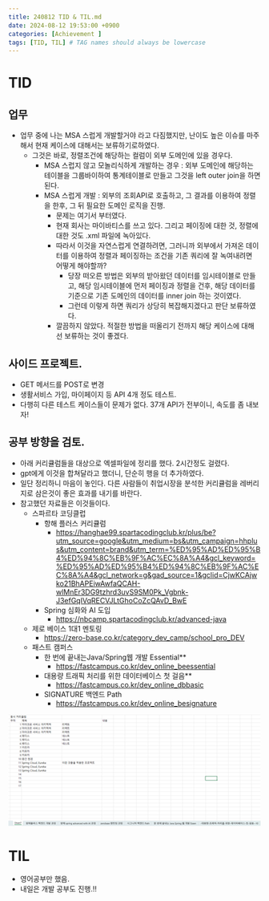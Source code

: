 ```yaml
---
title: 240812 TID & TIL.md
date: 2024-08-12 19:53:00 +0900
categories: [Achievement ]
tags: [TID, TIL] # TAG names should always be lowercase
---
```


# TID
##  업무
* 업무 중에 나는 MSA 스럽게 개발할거야 라고 다짐했지만, 난이도 높은 이슈를 마주해서 현재 케이스에 대해서는 보류하기로하였다.
  * 그것은 바로, 정렬조건에 해당하는 컬럼이 외부 도메인에 있을 경우다.
    * MSA 스럽지 않고 모놀리식하게 개발하는 경우 : 외부 도메인에 해당하는 테이블을 그룹바이하여 통계테이블로 만들고 그것을 left outer join을 하면 된다.
    * MSA 스럽게 개발 : 외부의 조회API로 호출하고, 그 결과를 이용하여 정렬을 한후, 그 뒤 필요한 도메인 로직을 진행.
      * 문제는 여기서 부터였다.
      * 현재 회사는 마이바티스를 쓰고 있다. 그리고 페이징에 대한 것, 정렬에 대한 것도 .xml 파일에 녹아있다.
      * 따라서 이것을 자연스럽게 연결하려면, 그러니까 외부에서 가져온 데이터를 이용하여 정렬과 페이징하는 조건을 기존 쿼리에 잘 녹여내려면 어떻게 해야할까?
        * 당장 떠오른 방법은 외부의 받아왔던 데이터를 임시테이블로 만들고, 해당 임시테이블에 먼저 페이징과 정렬을 건후, 해당 데이터를 기준으로 기존 도메인의 데이터를 inner join 하는 것이였다.
        * 그런데 이렇게 하면 쿼리가 상당히 복잡해지겠다고 판단 보류하였다.
      * 깔끔하지 않았다. 적절한 방법을 떠올리기 전까지 해당 케이스에 대해선 보류하는 것이 좋겠다.
## 사이드 프로젝트.
  * GET 메서드를 POST로 변경
  * 생활서비스 가입, 마이페이지 등 API 4개 정도 테스트.
  * 다행히 다른 테스트 케이스들이 문제가 없다. 37개 API가 전부이니, 속도를 좀 내보자!
## 공부 방향을 검토.
* 아래 커리큘럼들을 대상으로 엑셀파일에 정리를 했다. 2시간정도 걸렸다.
* gpt에게 이것을 합쳐달라고 했더니, 단순히 행을 더 추가하였다.
* 일단 정리하니 마음이 놓인다. 다른 사람들이 취업시장을 분석한 커리큘럼을 레버리지로 삼은것이 좋은 효과를 내기를 바란다.
* 참고했던 자료들은 이것들이다.
  * 스파르타 코딩클럽
    * 항해 플러스 커리큘럼
      * https://hanghae99.spartacodingclub.kr/plus/be?utm_source=google&utm_medium=bs&utm_campaign=hhplus&utm_content=brand&utm_term=%ED%95%AD%ED%95%B4%ED%94%8C%EB%9F%AC%EC%8A%A4&gcl_keyword=%ED%95%AD%ED%95%B4%ED%94%8C%EB%9F%AC%EC%8A%A4&gcl_network=g&gad_source=1&gclid=CjwKCAjwko21BhAPEiwAwfaQCAH-wlMnEr3DG9tzhrd3uvS9SM0Pk_Vgbnk-J3efGqIVqRECVJLtGhoCoZcQAvD_BwE
    * Spring 심화와 AI 도입
      * https://nbcamp.spartacodingclub.kr/advanced-java
  * 제로 베이스 1대1 멘토링
    * https://zero-base.co.kr/category_dev_camp/school_pro_DEV
  * 패스트 캠퍼스
    * 한 번에 끝내는Java/Spring웹 개발 Essential**
      - https://fastcampus.co.kr/dev_online_beessential
    * 대용량 트래픽 처리를 위한 데이터베이스 첫 걸음**
      - https://fastcampus.co.kr/dev_online_dbbasic
    * SIGNATURE 백엔드 Path
      - https://fastcampus.co.kr/dev_online_besignature


![alt text](/assets/img/posts/240813/image-1.png)


# TIL
* 영어공부만 했음.
* 내일은 개발 공부도 진행.!!
